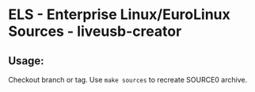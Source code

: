 # ELS - Enterprise Linux/EuroLinux Sources - liveusb-creator
 
## Usage:
  Checkout branch or tag. Use `make sources` to recreate  SOURCE0 archive.
